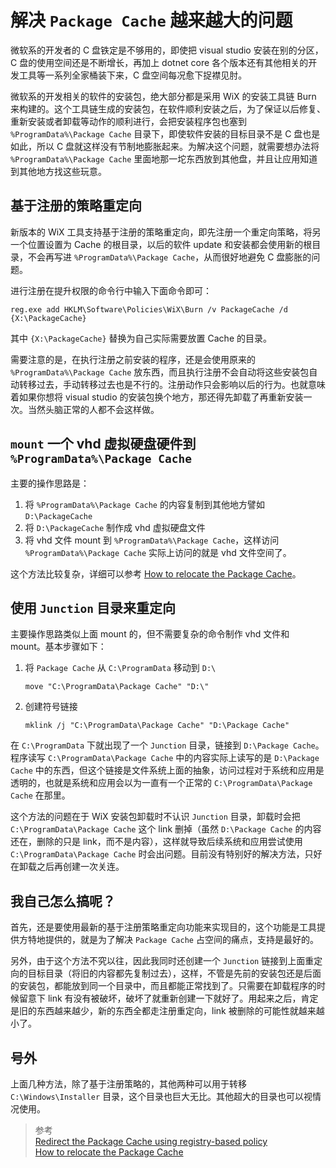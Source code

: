 # 解决 `Package Cache` 越来越大的问题

微软系的开发者的 C 盘铁定是不够用的，即使把 visual studio 安装在别的分区，C 盘的使用空间还是不断增长，再加上 dotnet core 各个版本还有其他相关的开发工具等一系列全家桶装下来，C 盘空间每况愈下捉襟见肘。

微软系的开发相关的软件的安装包，绝大部分都是采用 WiX 的安装工具链 Burn 来构建的。这个工具链生成的安装包，在软件顺利安装之后，为了保证以后修复、重新安装或者卸载等动作的顺利进行，会把安装程序包也塞到 `%ProgramData%\Package Cache` 目录下，即使软件安装的目标目录不是 C 盘也是如此，所以 C 盘就这样没有节制地膨胀起来。为解决这个问题，就需要想办法将 `%ProgramData%\Package Cache` 里面地那一坨东西放到其他盘，并且让应用知道到其他地方找这些玩意。

## 基于注册的策略重定向

新版本的 WiX 工具支持基于注册的策略重定向，即先注册一个重定向策略，将另一个位置设置为 Cache 的根目录，以后的软件 update 和安装都会使用新的根目录，不会再写进 `%ProgramData%\Package Cache`，从而很好地避免 C 盘膨胀的问题。

进行注册在提升权限的命令行中输入下面命令即可：

```
reg.exe add HKLM\Software\Policies\WiX\Burn /v PackageCache /d {X:\PackageCache}
```

其中 `{X:\PackageCache}` 替换为自己实际需要放置 Cache 的目录。

需要注意的是，在执行注册之前安装的程序，还是会使用原来的 `%ProgramData%\Package Cache` 放东西，而且执行注册不会自动将这些安装包自动转移过去，手动转移过去也是不行的。注册动作只会影响以后的行为。也就意味着如果你想将 visual studio 的安装包换个地方，那还得先卸载了再重新安装一次。当然头脑正常的人都不会这样做。

## `mount` 一个 vhd 虚拟硬盘硬件到 `%ProgramData%\Package Cache`

主要的操作思路是：

1. 将 `%ProgramData%\Package Cache` 的内容复制到其他地方譬如 `D:\PackageCache`
2. 将 `D:\PackageCache` 制作成 vhd 虚拟硬盘文件
3. 将 vhd 文件 mount 到 `%ProgramData%\Package Cache`，这样访问 `%ProgramData%\Package Cache` 实际上访问的就是 vhd 文件空间了。

这个方法比较复杂，详细可以参考 [How to relocate the Package Cache](https://blogs.msdn.microsoft.com/heaths/2014/02/11/how-to-relocate-the-package-cache/)。

## 使用 `Junction` 目录来重定向

主要操作思路类似上面 mount 的，但不需要复杂的命令制作 vhd 文件和 mount。基本步骤如下：

1. 将 `Package Cache` 从 `C:\ProgramData` 移动到 `D:\`
    ```
    move "C:\ProgramData\Package Cache" "D:\"
    ```

2. 创建符号链接
    ```
    mklink /j "C:\ProgramData\Package Cache" "D:\Package Cache"
    ```

在 `C:\ProgramData` 下就出现了一个 `Junction` 目录，链接到 `D:\Package Cache`。程序读写 `C:\ProgramData\Package Cache` 中的内容实际上读写的是 `D:\Package Cache` 中的东西，但这个链接是文件系统上面的抽象，访问过程对于系统和应用是透明的，也就是系统和应用会以为一直有一个正常的 `C:\ProgramData\Package Cache` 在那里。

这个方法的问题在于 WiX 安装包卸载时不认识 `Junction` 目录，卸载时会把 `C:\ProgramData\Package Cache` 这个 link 删掉（虽然 `D:\Package Cache` 的内容还在，删除的只是 link，而不是内容），这样就导致后续系统和应用尝试使用 `C:\ProgramData\Package Cache` 时会出问题。目前没有特别好的解决方法，只好在卸载之后再创建一次关连。

## 我自己怎么搞呢？

首先，还是要使用最新的基于注册策略重定向功能来实现目的，这个功能是工具提供方特地提供的，就是为了解决 `Package Cache` 占空间的痛点，支持是最好的。  

另外，由于这个方法不究以往，因此我同时还创建一个 `Junction` 链接到上面重定向的目标目录（将旧的内容都先复制过去），这样，不管是先前的安装包还是后面的安装包，都能放到同一个目录中，而且都能正常找到了。只需要在卸载程序的时候留意下 link 有没有被破坏，破坏了就重新创建一下就好了。用起来之后，肯定是旧的东西越来越少，新的东西全都走注册重定向，link 被删除的可能性就越来越小了。

## 号外
上面几种方法，除了基于注册策略的，其他两种可以用于转移 `C:\Windows\Installer` 目录，这个目录也巨大无比。其他超大的目录也可以视情况使用。

> 参考  
> [Redirect the Package Cache using registry-based policy](https://blogs.msdn.microsoft.com/heaths/2015/06/09/redirect-the-package-cache-using-registry-based-policy/)  
> [How to relocate the Package Cache](https://blogs.msdn.microsoft.com/heaths/2014/02/11/how-to-relocate-the-package-cache/)